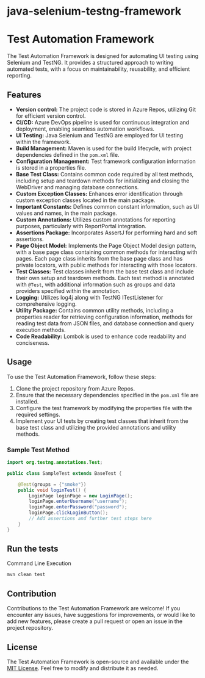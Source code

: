 # java-selenium-testng-framework
# Test Automation Framework

The Test Automation Framework is designed for automating UI testing using Selenium and TestNG. It provides a structured approach to writing automated tests, with a focus on maintainability, reusability, and efficient reporting.

## Features

- **Version control:** The project code is stored in Azure Repos, utilizing Git for efficient version control.
- **CI/CD:** Azure DevOps pipeline is used for continuous integration and deployment, enabling seamless automation workflows.
- **UI Testing:** Java Selenium and TestNG are employed for UI testing within the framework.
- **Build Management:** Maven is used for the build lifecycle, with project dependencies defined in the `pom.xml` file.
- **Configuration Management:** Test framework configuration information is stored in a properties file.
- **Base Test Class:** Contains common code required by all test methods, including setup and teardown methods for initializing and closing the WebDriver and managing database connections.
- **Custom Exception Classes:** Enhances error identification through custom exception classes located in the main package.
- **Important Constants:** Defines common constant information, such as UI values and names, in the main package.
- **Custom Annotations:** Utilizes custom annotations for reporting purposes, particularly with ReportPortal integration.
- **Assertions Package:** Incorporates AssertJ for performing hard and soft assertions.
- **Page Object Model:** Implements the Page Object Model design pattern, with a base page class containing common methods for interacting with pages. Each page class inherits from the base page class and has private locators, with public methods for interacting with those locators.
- **Test Classes:** Test classes inherit from the base test class and include their own setup and teardown methods. Each test method is annotated with `@Test`, with additional information such as groups and data providers specified within the annotation.
- **Logging:** Utilizes log4j along with TestNG ITestListener for comprehensive logging.
- **Utility Package:** Contains common utility methods, including a properties reader for retrieving configuration information, methods for reading test data from JSON files, and database connection and query execution methods.
- **Code Readability:** Lombok is used to enhance code readability and conciseness.

## Usage

To use the Test Automation Framework, follow these steps:

1. Clone the project repository from Azure Repos.
2. Ensure that the necessary dependencies specified in the `pom.xml` file are installed.
3. Configure the test framework by modifying the properties file with the required settings.
4. Implement your UI tests by creating test classes that inherit from the base test class and utilizing the provided annotations and utility methods.

### Sample Test Method

```java
import org.testng.annotations.Test;

public class SampleTest extends BaseTest {

    @Test(groups = {"smoke"})
    public void loginTest() {
        LoginPage loginPage = new LoginPage();
        loginPage.enterUsername("username");
        loginPage.enterPassword("password");
        loginPage.clickLoginButton();
        // Add assertions and further test steps here
    }
}
```

## Run the tests
Command Line Execution

```bash
mvn clean test
```





## Contribution

Contributions to the Test Automation Framework are welcome! If you encounter any issues, have suggestions for improvements, or would like to add new features, please create a pull request or open an issue in the project repository.

## License

The Test Automation Framework is open-source and available under the [MIT License](https://opensource.org/licenses/MIT). Feel free to modify and distribute it as needed.
